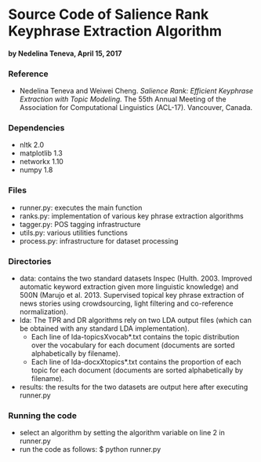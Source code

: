 # Source Code of Salience Rank Keyphrase Extraction Algorithm
#### by Nedelina Teneva, April 15, 2017

### Reference
  - Nedelina Teneva and Weiwei Cheng. *Salience Rank: Efficient Keyphrase Extraction with Topic Modeling.* The 55th Annual Meeting of the Association for Computational Linguistics (ACL-17). Vancouver, Canada.

### Dependencies
  - nltk 2.0 
  - matplotlib 1.3
  - networkx 1.10
  - numpy 1.8

### Files 
  - runner.py: executes the main function  
  - ranks.py: implementation of various key phrase extraction algorithms
  - tagger.py: POS tagging infrastructure 
  - utils.py: various utilities functions 
  - process.py: infrastructure for dataset processing 

### Directories
  - data: contains the two standard datasets Inspec (Hulth. 2003. Improved automatic keyword extraction given more linguistic knowledge) and 500N (Marujo et al. 2013. Supervised topical key phrase extraction of news stories using crowdsourcing, light filtering and co-reference normalization). 
  - lda: The TPR and DR algorithms rely on two LDA output files (which can be obtained with any standard LDA implementation). 
    - Each line of lda-topicsXvocab*.txt contains the topic distribution over the vocabulary for each document (documents are sorted alphabetically by filename). 
    - Each line of lda-docxXtopics*.txt contains the proportion of each topic for each document (documents are sorted alphabetically by filename).
  - results: the results for the two datasets are output here after executing runner.py

### Running the code
  - select an algorithm by setting the algorithm variable on line 2 in runner.py   
  - run the code as follows: $ python runner.py 
